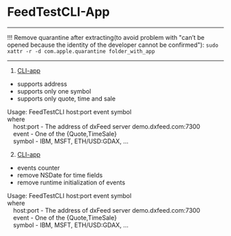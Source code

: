 # FeedTestCLI-App
----
!!! Remove quarantine after extracting(to avoid problem with  "can’t be opened because the identity of the developer cannot be confirmed"):
```sudo xattr -r -d com.apple.quarantine folder_with_app```

----

1. [CLI-app](https://github.com/kosyloa/FeedTestCLI-App/blob/main/builds/FeedTestCLI%202023-02-17%2010-44-56.zip)

- supports address
- supports only one symbol
- supports only quote, time and sale
 
Usage: FeedTestCLI host:port event symbol <br>
where<br>
&emsp;host:port  - The address of dxFeed server demo.dxfeed.com:7300<br>
&emsp;event      - One of the {Quote,TimeSale}<br>
&emsp;symbol     - IBM, MSFT, ETH/USD:GDAX,  ...<br>

2. [CLI-app](https://github.com/kosyloa/FeedTestCLI-App/blob/main/builds/FeedTestCLI%202023-02-19%2011-48-06.zip)

- events counter
- remove NSDate for time fields
- remove runtime initialization of events
 
Usage: FeedTestCLI host:port event symbol <br>
where<br>
&emsp;host:port  - The address of dxFeed server demo.dxfeed.com:7300<br>
&emsp;event      - One of the {Quote,TimeSale}<br>
&emsp;symbol     - IBM, MSFT, ETH/USD:GDAX,  ...<br>


